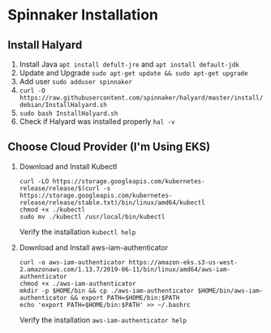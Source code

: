 # Spinnaker Installation
## Install Halyard
1. Install Java `apt install defult-jre` and `apt install default-jdk`
2. Update and Upgrade `sudo apt-get update && sudo apt-get upgrade`
3. Add user `sudo adduser spinnaker`
4. `curl -O https://raw.githubusercontent.com/spinnaker/halyard/master/install/debian/InstallHalyard.sh`
5. `sudo bash InstallHalyard.sh`
6. Check if Halyard was installed properly `hal -v`
## Choose Cloud Provider (I'm Using EKS)
1. Download and Install Kubectl
	```
	curl -LO https://storage.googleapis.com/kubernetes-release/release/$(curl -s https://storage.googleapis.com/kubernetes-release/release/stable.txt)/bin/linux/amd64/kubectl
	chmod +x ./kubectl
	sudo mv ./kubectl /usr/local/bin/kubectl
	```
	Verify the installation `kubectl help`
	
2. Download and Install aws-iam-authenticator
	```
	curl -o aws-iam-authenticator https://amazon-eks.s3-us-west-2.amazonaws.com/1.13.7/2019-06-11/bin/linux/amd64/aws-iam-authenticator
	chmod +x ./aws-iam-authenticator
	mkdir -p $HOME/bin && cp ./aws-iam-authenticator $HOME/bin/aws-iam-authenticator && export PATH=$HOME/bin:$PATH
	echo 'export PATH=$HOME/bin:$PATH' >> ~/.bashrc
	```
	Verify the installation `aws-iam-authenticator help`
